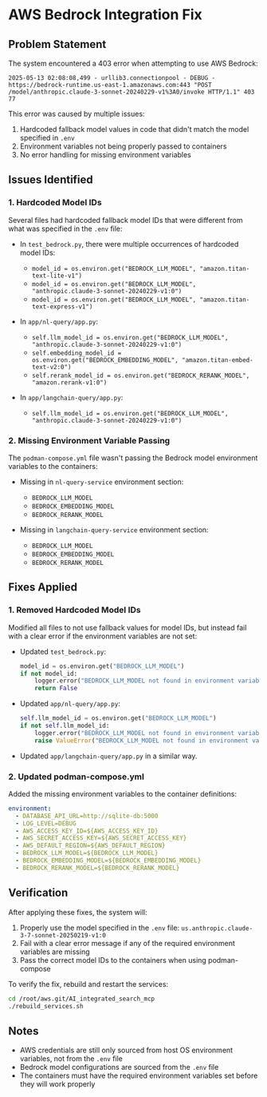 # AWS Bedrock Integration Fix

## Problem Statement

The system encountered a 403 error when attempting to use AWS Bedrock:

```
2025-05-13 02:08:08,499 - urllib3.connectionpool - DEBUG - https://bedrock-runtime.us-east-1.amazonaws.com:443 "POST /model/anthropic.claude-3-sonnet-20240229-v1%3A0/invoke HTTP/1.1" 403 77
```

This error was caused by multiple issues:

1. Hardcoded fallback model values in code that didn't match the model specified in `.env`
2. Environment variables not being properly passed to containers
3. No error handling for missing environment variables

## Issues Identified

### 1. Hardcoded Model IDs

Several files had hardcoded fallback model IDs that were different from what was specified in the `.env` file:

- In `test_bedrock.py`, there were multiple occurrences of hardcoded model IDs:
  - `model_id = os.environ.get("BEDROCK_LLM_MODEL", "amazon.titan-text-lite-v1")`
  - `model_id = os.environ.get("BEDROCK_LLM_MODEL", "anthropic.claude-3-sonnet-20240229-v1:0")`
  - `model_id = os.environ.get("BEDROCK_LLM_MODEL", "amazon.titan-text-express-v1")`

- In `app/nl-query/app.py`:
  - `self.llm_model_id = os.environ.get("BEDROCK_LLM_MODEL", "anthropic.claude-3-sonnet-20240229-v1:0")`
  - `self.embedding_model_id = os.environ.get("BEDROCK_EMBEDDING_MODEL", "amazon.titan-embed-text-v2:0")`
  - `self.rerank_model_id = os.environ.get("BEDROCK_RERANK_MODEL", "amazon.rerank-v1:0")`

- In `app/langchain-query/app.py`:
  - `self.llm_model_id = os.environ.get("BEDROCK_LLM_MODEL", "anthropic.claude-3-sonnet-20240229-v1:0")`

### 2. Missing Environment Variable Passing

The `podman-compose.yml` file wasn't passing the Bedrock model environment variables to the containers:

- Missing in `nl-query-service` environment section:
  - `BEDROCK_LLM_MODEL`
  - `BEDROCK_EMBEDDING_MODEL`
  - `BEDROCK_RERANK_MODEL`

- Missing in `langchain-query-service` environment section:
  - `BEDROCK_LLM_MODEL`
  - `BEDROCK_EMBEDDING_MODEL`
  - `BEDROCK_RERANK_MODEL`

## Fixes Applied

### 1. Removed Hardcoded Model IDs

Modified all files to not use fallback values for model IDs, but instead fail with a clear error if the environment variables are not set:

- Updated `test_bedrock.py`:
  ```python
  model_id = os.environ.get("BEDROCK_LLM_MODEL")
  if not model_id:
      logger.error("BEDROCK_LLM_MODEL not found in environment variables")
      return False
  ```

- Updated `app/nl-query/app.py`:
  ```python
  self.llm_model_id = os.environ.get("BEDROCK_LLM_MODEL")
  if not self.llm_model_id:
      logger.error("BEDROCK_LLM_MODEL not found in environment variables")
      raise ValueError("BEDROCK_LLM_MODEL not found in environment variables")
  ```

- Updated `app/langchain-query/app.py` in a similar way.

### 2. Updated podman-compose.yml

Added the missing environment variables to the container definitions:

```yaml
environment:
  - DATABASE_API_URL=http://sqlite-db:5000
  - LOG_LEVEL=DEBUG
  - AWS_ACCESS_KEY_ID=${AWS_ACCESS_KEY_ID}
  - AWS_SECRET_ACCESS_KEY=${AWS_SECRET_ACCESS_KEY}
  - AWS_DEFAULT_REGION=${AWS_DEFAULT_REGION}
  - BEDROCK_LLM_MODEL=${BEDROCK_LLM_MODEL}
  - BEDROCK_EMBEDDING_MODEL=${BEDROCK_EMBEDDING_MODEL}
  - BEDROCK_RERANK_MODEL=${BEDROCK_RERANK_MODEL}
```

## Verification

After applying these fixes, the system will:

1. Properly use the model specified in the `.env` file: `us.anthropic.claude-3-7-sonnet-20250219-v1:0`
2. Fail with a clear error message if any of the required environment variables are missing
3. Pass the correct model IDs to the containers when using podman-compose

To verify the fix, rebuild and restart the services:

```bash
cd /root/aws.git/AI_integrated_search_mcp
./rebuild_services.sh
```

## Notes

- AWS credentials are still only sourced from host OS environment variables, not from the `.env` file
- Bedrock model configurations are sourced from the `.env` file
- The containers must have the required environment variables set before they will work properly
